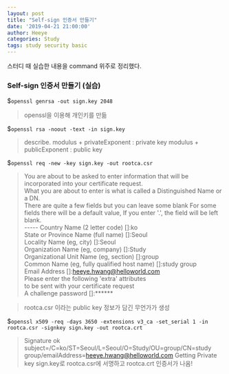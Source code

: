 ```yaml
---
layout: post
title: "Self-sign 인증서 만들기"
date: '2019-04-21 21:00:00'
author: Heeye
categories: Study
tags: study security basic
---
```


스터디 때 실습한 내용을 command 위주로 정리했다.

### Self-sign 인증서 만들기 (실습)

$```openssl genrsa -out sign.key 2048```
> openssl을 이용해 개인키를 만듦

$```openssl rsa -noout -text -in sign.key```
> describe.
 modulus + privateExponent : private key
 modulus + publicExponent : public key

$```openssl req -new -key sign.key -out rootca.csr```
>You are about to be asked to enter information that will be incorporated
into your certificate request.<br/>
What you are about to enter is what is called a Distinguished Name or a DN.<br/>
There are quite a few fields but you can leave some blank
For some fields there will be a default value,
If you enter '.', the field will be left blank. <br/>-----
Country Name (2 letter code) []:ko<br/>
State or Province Name (full name) []:Seoul<br/>
Locality Name (eg, city) []:Seoul<br/>
Organization Name (eg, company) []:Study<br/>
Organizational Unit Name (eg, section) []:group<br/>
Common Name (eg, fully qualified host name) []:study group<br/>
Email Address []:heeye.hwang@helloworld.com<br/>
Please enter the following 'extra' attributes<br/>
to be sent with your certificate request<br/>
A challenge password []:\*\*\*\*\*\*<br/>

> rootca.csr 이라는 public key 정보가 담긴 무언가가 생성

$```openssl x509 -req -days 3650 -extensions v3_ca -set_serial 1 -in rootca.csr -signkey sign.key -out rootca.crt```
>Signature ok
subject=/C=ko/ST=Seoul/L=Seoul/O=Study/OU=group/CN=study group/emailAddress=heeye.hwang@helloworld.com
Getting Private key
> sign.key로 rootca.csr에 서명하고 rootca.crt 인증서가 나옴!
